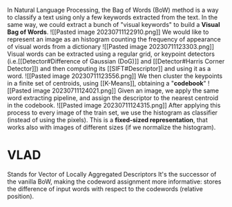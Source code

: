 In Natural Language Processing, the Bag of Words (BoW) method is a way to classify a text using only a few keywords extracted from the text.
In the same way, we could extract a bunch of "visual keywords" to build a **Visual Bag of Words**.
![[Pasted image 20230711122910.png]]
We would like to represent an image as an histogram counting the frequency of appearance of visual words from a dictionary
![[Pasted image 20230711123303.png]]
Visual words can be extracted using a regular grid, or keypoint detectors (i.e.[[Detector#Difference of Gaussian (DoG)]] and [[Detector#Harris Corner Detector]]) and then computing its [[SIFT#Descriptor]] and using it as a word.
![[Pasted image 20230711123556.png]]
We then cluster the keypoints in a finite set of centroids, using [[K-Means]], obtaining a "**codebook**"
![[Pasted image 20230711124021.png]]
Given an image, we apply the same word extracting pipeline, and assign the descriptor to the nearest centroid in the codebook.
![[Pasted image 20230711124315.png]]
After applying this process to every image of the train set, we use the histogram as classifier (instead of using the pixels).
This is a **fixed-sized representation**, that works also with images of different sizes (if we normalize the histogram).

# VLAD
Stands for Vector of Locally Aggregated Descriptors
It's the successor of the vanilla BoW, making the codeword assignment more informative: stores the difference of input words with respect to the codewords (relative position).
